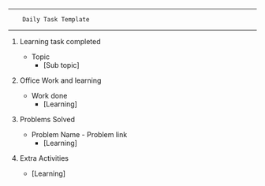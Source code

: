 --------------------------------------------
        Daily Task Template
--------------------------------------------

1. Learning task completed
    - Topic
        - [Sub topic]

2. Office Work and learning
    - Work done
        - [Learning]

3. Problems Solved
    - Problem Name - Problem link
        - [Learning]

4. Extra Activities
    - [Learning]
